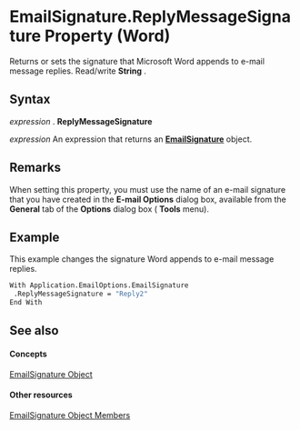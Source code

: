 
# EmailSignature.ReplyMessageSignature Property (Word)

Returns or sets the signature that Microsoft Word appends to e-mail message replies. Read/write  **String** .


## Syntax

 _expression_ . **ReplyMessageSignature**

 _expression_ An expression that returns an **[EmailSignature](9d641321-d52b-ab9a-4117-6f9e11dedbba.md)** object.


## Remarks

When setting this property, you must use the name of an e-mail signature that you have created in the  **E-mail Options** dialog box, available from the **General** tab of the **Options** dialog box ( **Tools** menu).


## Example

This example changes the signature Word appends to e-mail message replies.


```vb
With Application.EmailOptions.EmailSignature 
 .ReplyMessageSignature = "Reply2" 
End With
```


## See also


#### Concepts


[EmailSignature Object](9d641321-d52b-ab9a-4117-6f9e11dedbba.md)
#### Other resources


[EmailSignature Object Members](1cfb3a37-3304-6520-aac4-8631ae924184.md)
